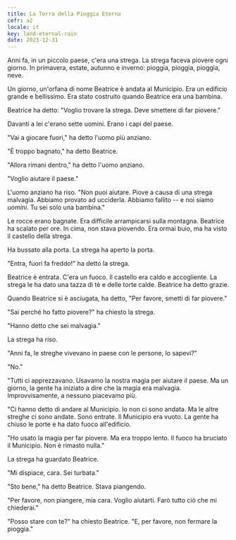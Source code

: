 ```yaml
---
title: La Terra della Pioggia Eterna
cefr: a2
locale: it
key: land-eternal-rain
date: 2023-12-31
---
```


Anni fa, in un piccolo paese, c'era una strega. La strega faceva piovere ogni giorno. In primavera, estate, autunno e inverno: pioggia, pioggia, pioggia, neve.

Un giorno, un'orfana di nome Beatrice è andata al Municipio. Era un edificio grande e bellissimo. Era stato costruito quando Beatrice era una bambina.

Beatrice ha detto: "Voglio trovare la strega. Deve smettere di far piovere."

Davanti a lei c'erano sette uomini. Erano i capi del paese.

"Vai a giocare fuori," ha detto l'uomo più anziano.

"È troppo bagnato," ha detto Beatrice.

"Allora rimani dentro," ha detto l'uomo anziano.

"Voglio aiutare il paese."

L'uomo anziano ha riso. "Non puoi aiutare. Piove a causa di una strega malvagia. Abbiamo provato ad ucciderla. Abbiamo fallito -- e noi siamo *uomini*. Tu sei solo una bambina."

Le rocce erano bagnate. Era difficile arrampicarsi sulla montagna. Beatrice ha scalato per ore. In cima, non stava piovendo. Era ormai buio, ma ha visto il castello della strega.

Ha bussato alla porta. La strega ha aperto la porta.

"Entra, fuori fa freddo!" ha detto la strega.

Beatrice è entrata. C'era un fuoco. Il castello era caldo e accogliente. La strega le ha dato una tazza di tè e delle torte calde. Beatrice ha detto grazie.

Quando Beatrice si è asciugata, ha detto, "Per favore, smetti di far piovere."

"Sai perché ho fatto piovere?" ha chiesto la strega.

"Hanno detto che sei malvagia."

La strega ha riso.

"Anni fa, le streghe vivevano in paese con le persone, lo sapevi?"

"No."

"Tutti ci apprezzavano. Usavamo la nostra magia per aiutare il paese. Ma un giorno, la gente ha iniziato a dire che la magia era malvagia. Improvvisamente, a nessuno piacevamo più.

"Ci hanno detto di andare al Municipio. Io non ci sono andata. Ma le altre streghe ci sono andate. Sono entrate. Il Municipio era vuoto. La gente ha chiuso le porte e ha dato fuoco all'edificio.

"Ho usato la magia per far piovere. Ma era troppo lento. Il fuoco ha bruciato il Municipio. Non è rimasto nulla."

La strega ha guardato Beatrice.

"Mi dispiace, cara. Sei turbata."

"Sto bene," ha detto Beatrice. Stava piangendo.

"Per favore, non piangere, mia cara. Voglio aiutarti. Farò tutto ciò che mi chiederai."

"Posso stare con te?" ha chiesto Beatrice. "E, per favore, non fermare la pioggia."